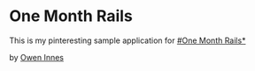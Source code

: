 # One Month Rails

This is my pinteresting sample application for
[#One Month Rails*](http://onemonthrails.com)

by [Owen Innes](http://oweninnes.com)